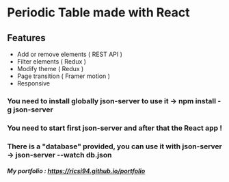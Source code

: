 # Periodic Table made with React

## Features

- Add or remove elements ( REST API )
- Filter elements ( Redux )
- Modify theme ( Redux )
- Page transition ( Framer motion )
- Responsive

### You need to install globally json-server to use it -> **npm install -g json-server**

### You need to start first json-server and after that the React app !

### There is a "database" provided, you can use it with json-server -> **json-server --watch db.json**

##### My portfolio : https://ricsi94.github.io/portfolio
